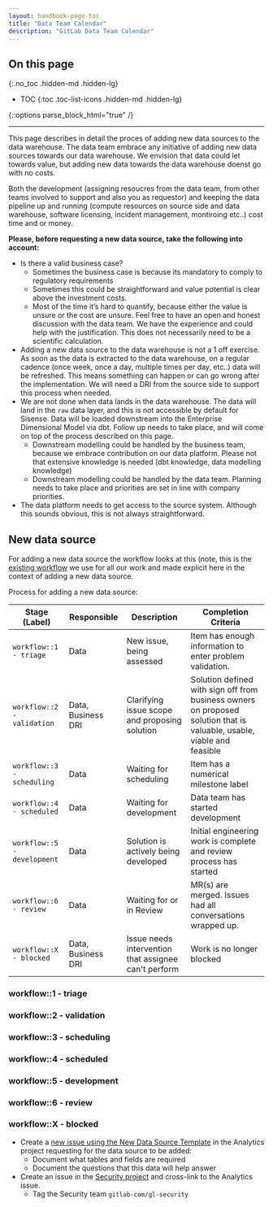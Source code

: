 ```yaml
---
layout: handbook-page-toc
title: "Data Team Calendar"
description: "GitLab Data Team Calendar"
---
```


## On this page
{:.no_toc .hidden-md .hidden-lg}

- TOC
{:toc .toc-list-icons .hidden-md .hidden-lg}

{::options parse_block_html="true" /}

---

This page describes in detail the proces of adding new data sources to the data warehouse. The data team embrace any initiative of adding new data sources towards our data warehouse. We envision that data could let towards value, but adding new data towards the data warehouse doenst go with no costs. 

Both the development (assigning resoucres from the data team, from other teams involved to support and also you as requestor) and keeping the data pipeline up and running (compute resources on source side and data warehouse, software licensing, incident management, montiroing etc..) cost time and or money. 

**Please, before requesting a new data source, take the following into account:**
- Is there a valid business case? 
    - Sometimes the business case is because its mandatory to comply to regulatory requirements
    - Sometimes this could be straightforward and value potential is clear above the investment costs. 
    - Most of the time it’s hard to quantify, because either the value is unsure or the cost are unsure. Feel free to have an open and honest discussion with the data team. We have the experience and could help with the justification. This does not necessarily need to be a scientific calculation.
- Adding a new data source to the data warehouse is not a 1 off exercise. As soon as the data is extracted to the data warehouse, on a regular cadence (once week, once a day, multiple times per day, etc..) data will be refreshed. This means something can happen or can go wrong after the implementation. We will need a DRI from the source side to support this process when needed.
- We are not done when data lands in the data warehouse. The data will land in the `raw` data layer, and this is not accessible by default for Sisense. Data will be loaded downstream into the Enterprise Dimensional Model via dbt. Follow up needs to take place, and will come on top of the process described on this page.
    - Downstream modelling could be handled by the business team, because we embrace contribution on our data platform. Please not that extensive knowledge is needed (dbt knowledge, data modelling knowledge)
    - Downstream modelling could be handled by the data team. Planning needs to take place and priorities are set in line with company priorities.
- The data platform needs to get access to the source system. Although this sounds obvious, this is not always straightforward. 

## New data source

For adding a new data source the workflow looks at this (note, this is the [existing workflow](/handbook/business-technology/data-team/how-we-work/#workflow-summary) we use for all our work and made explicit here in the context of adding a new data source.

Process for adding a new data source:

| Stage (Label)               | Responsible        | Description                                          | Completion Criteria                                                                                                    |
| --------------------------- | ------------------ | ---------------------------------------------------- | ---------------------------------------------------------------------------------------------------------------------- |
| `workflow::1 - triage`      | Data               | New issue, being assessed                            | Item has enough information to enter problem validation.                                                               |
| `workflow::2 - validation`  | Data, Business DRI | Clarifying issue scope and proposing solution        | Solution defined with sign off from business owners on proposed solution that is valuable, usable, viable and feasible |
| `workflow::3 - scheduling`  | Data               | Waiting for scheduling                               | Item has a numerical milestone label                                                                                   |
| `workflow::4 - scheduled`   | Data               | Waiting for development                              | Data team has started development                                                                                      |
| `workflow::5 - development` | Data               | Solution is actively being developed                 | Initial engineering work is complete and review process has started                                                    |
| `workflow::6 - review`      | Data               | Waiting for or in Review                             | MR(s) are merged. Issues had all conversations wrapped up.                                                             |
| `workflow::X - blocked`     | Data, Business DRI | Issue needs intervention that assignee can't perform | Work is no longer blocked                                                                                              |

### workflow::1 - triage

### workflow::2 - validation

### workflow::3 - scheduling

### workflow::4 - scheduled

### workflow::5 - development

### workflow::6 - review

### workflow::X - blocked


- Create a [new issue using the New Data Source Template](https://gitlab.com/gitlab-data/analytics/-/issues/new?issuable_template=New%20Data%20Source) in the Analytics project requesting for the data source to be added:
    - Document what tables and fields are required
    - Document the questions that this data will help answer
- Create an issue in the [Security project](https://gitlab.com/gitlab-com/gl-security/security-department-meta/issues/) and cross-link to the Analytics issue.
    - Tag the Security team `gitlab-com/gl-security`
